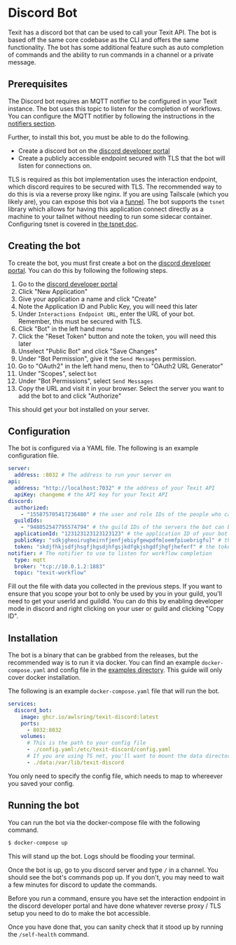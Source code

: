# Discord Bot

Texit has a discord bot that can be used to call your Texit API. The bot is based off the same core codebase as the CLI and offers the same functionality. The bot has some additional feature such as auto completion of commands and the ability to run commands in a channel or a private message.

## Prerequisites

The Discord bot requires an MQTT notifier to be configured in your Texit instance. The bot uses this topic to listen for the completion of workflows. You can configure the MQTT notifier by following the instructions in the [notifiers section](/docs/notifiers.md).

Further, to install this bot, you must be able to do the following.

- Create a discord bot on the [discord developer portal](https://discord.com/developers/applications)
- Create a publicly accessible endpoint secured with TLS that the bot will listen for connections on.

TLS is required as this bot implementation uses the interaction endpoint, which discord requires to be secured with TLS. The recommended way to do this is via a reverse proxy like nginx. If you are using Tailscale (which you likely are), you can expose this bot via a [funnel](https://tailscale.com/kb/1223/funnel). The bot supports the `tsnet` library which allows for having this application connect directly as a machine to your tailnet without needing to run some sidecar container. Configuring tsnet is covered in [the tsnet doc](/docs/tsnet.md).

## Creating the bot

To create the bot, you must first create a bot on the [discord developer portal](https://discord.com/developers/applications). You can do this by following the following steps.

1. Go to the [discord developer portal](https://discord.com/developers/applications)
2. Click "New Application"
3. Give your application a name and click "Create"
4. Note the Application ID and Public Key, you will need this later
5. Under `Interactions Endpoint URL`, enter the URL of your bot. Remember, this must be secured with TLS.
6. Click "Bot" in the left hand menu
7. Click the "Reset Token" button and note the token, you will need this later
8. Unselect "Public Bot" and click "Save Changes"
9. Under "Bot Permission", give it the `Send Messages` permission.
10. Go to "OAuth2" in the left hand menu, then to "OAuth2 URL Generator"
11. Under "Scopes", select `bot`
12. Under "Bot Permissions", select `Send Messages`
13. Copy the URL and visit it in your browser. Select the server you want to add the bot to and click "Authorize"

This should get your bot installed on your server.

## Configuration

The bot is configured via a YAML file. The following is an example configuration file.

```yaml
server:
  address: :8032 # The address to run your server on
api:
  address: "http://localhost:7032" # the address of your Texit API
  apiKey: changeme # the API key for your Texit API
discord:
  authorized:
    - "155875705417236480" # the user and role IDs of the people who can use the bot
  guildIds:
    - "948052547795574794" # the guild IDs of the servers the bot can be used on. This is used to update commands at launch. If this isn't set, the bot will update the global scope of commands.
  applicationId: "123123123123123123" # the application ID of your bot
  publicKey: "sdkjgheoirugheirnfjenfjebiyfgewpdfm[oemfpiuebrigfu]" # the public key of your bot
  token: "skdjfhkjsdfjhsgfjhgsdjhfgsjkdfgkjshgdfjhgfjheferf" # the token of your bot
notifier: # The notifier to use to listen for workflow completion
  type: mqtt
  broker: "tcp://10.0.1.2:1883"
  topic: "texit-workflow"
```

Fill out the file with data you collected in the previous steps. If you want to ensure that you scope your bot to only be used by you in your guild, you'll need to get your userId and guildId. You can do this by enabling developer mode in discord and right clicking on your user or guild and clicking "Copy ID".

## Installation

The bot is a binary that can be grabbed from the releases, but the recommended way is to run it via docker. You can find an example `docker-compose.yaml` and config file in the [examples directory](/examples//discord/docker/). This guide will only cover docker installation.

The following is an example `docker-compose.yaml` file that will run the bot.

```yaml
services:
  discord_bot:
    image: ghcr.io/awlsring/texit-discord:latest
    ports:
      - 8032:8032
    volumes:
      # This is the path to your config file
      - ./config.yaml:/etc/texit-discord/config.yaml
      # If you are using TS net, you'll want to mount the data directory to persist your state data.
      - ./data:/var/lib/texit-discord
```

You only need to specify the config file, which needs to map to whereever you saved your config.

## Running the bot

You can run the bot via the docker-compose file with the following command.

```bash
$ docker-compose up
```

This will stand up the bot. Logs should be flooding your terminal.

Once the bot is up, go to you discord server and type `/` in a channel. You should see the bot's commands pop up. If you don't, you may need to wait a few minutes for discord to update the commands.

Before you run a command, ensure you have set the interaction endpoint in the discord developer portal and have done whatever reverse proxy / TLS setup you need to do to make the bot accessible.

Once you have done that, you can sanity check that it stood up by running the `/self-health` command.
